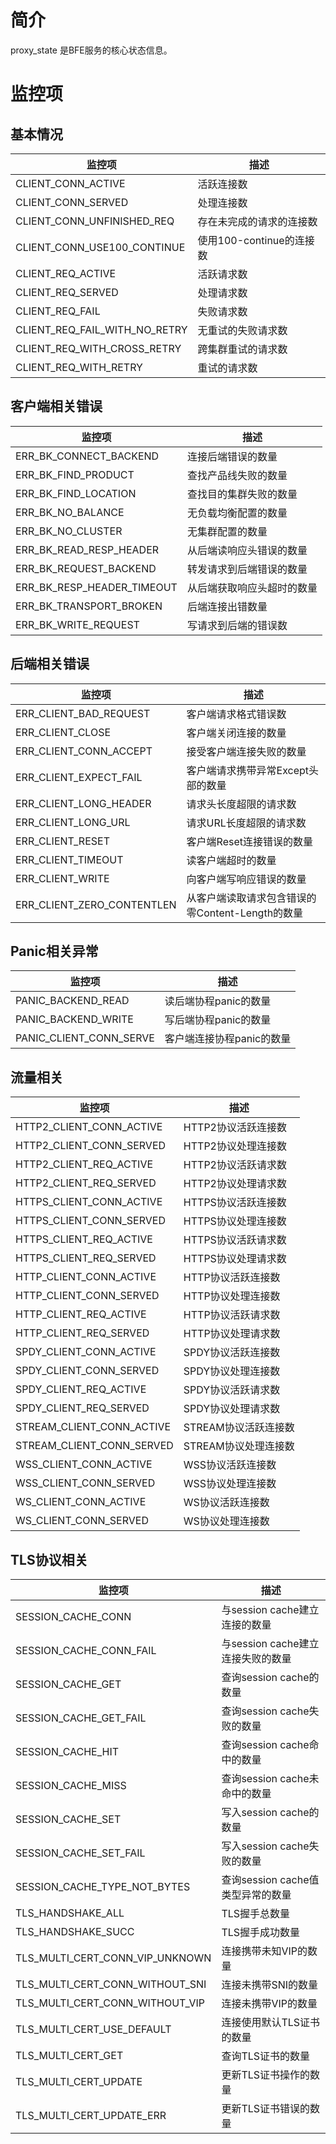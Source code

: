 # 简介

proxy_state 是BFE服务的核心状态信息。

# 监控项

## 基本情况

| 监控项                          | 描述                                |
| ------------------------------- | ----------------------------------- |
| CLIENT_CONN_ACTIVE              | 活跃连接数                          |
| CLIENT_CONN_SERVED              | 处理连接数                            |
| CLIENT_CONN_UNFINISHED_REQ      | 存在未完成的请求的连接数            |
| CLIENT_CONN_USE100_CONTINUE     | 使用100-continue的连接数            |
| CLIENT_REQ_ACTIVE               | 活跃请求数                          |
| CLIENT_REQ_SERVED               | 处理请求数                            |
| CLIENT_REQ_FAIL                 | 失败请求数                          |
| CLIENT_REQ_FAIL_WITH_NO_RETRY   | 无重试的失败请求数                  |
| CLIENT_REQ_WITH_CROSS_RETRY     | 跨集群重试的请求数                  |
| CLIENT_REQ_WITH_RETRY           | 重试的请求数                        |


## 客户端相关错误

| 监控项                          | 描述                                |
| ------------------------------- | ----------------------------------- |
| ERR_BK_CONNECT_BACKEND          | 连接后端错误的数量                    |
| ERR_BK_FIND_PRODUCT             | 查找产品线失败的数量                |
| ERR_BK_FIND_LOCATION            | 查找目的集群失败的数量                  |
| ERR_BK_NO_BALANCE               | 无负载均衡配置的数量                |
| ERR_BK_NO_CLUSTER               | 无集群配置的数量                    |
| ERR_BK_READ_RESP_HEADER         | 从后端读响应头错误的数量            |
| ERR_BK_REQUEST_BACKEND          | 转发请求到后端错误的数量            |
| ERR_BK_RESP_HEADER_TIMEOUT      | 从后端获取响应头超时的数量          |
| ERR_BK_TRANSPORT_BROKEN         | 后端连接出错数量                    |
| ERR_BK_WRITE_REQUEST            | 写请求到后端的错误数                |


## 后端相关错误

| 监控项                          | 描述                                |
| ------------------------------- | ----------------------------------- |
| ERR_CLIENT_BAD_REQUEST          | 客户端请求格式错误数                          |
| ERR_CLIENT_CLOSE                | 客户端关闭连接的数量                |
| ERR_CLIENT_CONN_ACCEPT          | 接受客户端连接失败的数量          |
| ERR_CLIENT_EXPECT_FAIL          | 客户端请求携带异常Except头部的数量            |
| ERR_CLIENT_LONG_HEADER          | 请求头长度超限的请求数                  |
| ERR_CLIENT_LONG_URL             | 请求URL长度超限的请求数                     |
| ERR_CLIENT_RESET                | 客户端Reset连接错误的数量                 |
| ERR_CLIENT_TIMEOUT              | 读客户端超时的数量                |
| ERR_CLIENT_WRITE                | 向客户端写响应错误的数量            |
| ERR_CLIENT_ZERO_CONTENTLEN      | 从客户端读取请求包含错误的零Content-Length的数量  |


## Panic相关异常

| 监控项                          | 描述                                |
| ------------------------------- | ----------------------------------- |
| PANIC_BACKEND_READ              | 读后端协程panic的数量               |
| PANIC_BACKEND_WRITE             | 写后端协程panic的数量               |
| PANIC_CLIENT_CONN_SERVE         | 客户端连接协程panic的数量     |


## 流量相关

| 监控项                          | 描述                                |
| ------------------------------- | ----------------------------------- |
| HTTP2_CLIENT_CONN_ACTIVE        | HTTP2协议活跃连接数               |
| HTTP2_CLIENT_CONN_SERVED        | HTTP2协议处理连接数                   |
| HTTP2_CLIENT_REQ_ACTIVE         | HTTP2协议活跃请求数               |
| HTTP2_CLIENT_REQ_SERVED         | HTTP2协议处理请求数                   |
| HTTPS_CLIENT_CONN_ACTIVE        | HTTPS协议活跃连接数               |
| HTTPS_CLIENT_CONN_SERVED        | HTTPS协议处理连接数                   |
| HTTPS_CLIENT_REQ_ACTIVE         | HTTPS协议活跃请求数               |
| HTTPS_CLIENT_REQ_SERVED         | HTTPS协议处理请求数                   |
| HTTP_CLIENT_CONN_ACTIVE         | HTTP协议活跃连接数         |
| HTTP_CLIENT_CONN_SERVED         | HTTP协议处理连接数             |
| HTTP_CLIENT_REQ_ACTIVE          | HTTP协议活跃请求数         |
| HTTP_CLIENT_REQ_SERVED          | HTTP协议处理请求数             |
| SPDY_CLIENT_CONN_ACTIVE         | SPDY协议活跃连接数                |
| SPDY_CLIENT_CONN_SERVED         | SPDY协议处理连接数                    |
| SPDY_CLIENT_REQ_ACTIVE          | SPDY协议活跃请求数                |
| SPDY_CLIENT_REQ_SERVED          | SPDY协议处理请求数                    |
| STREAM_CLIENT_CONN_ACTIVE       | STREAM协议活跃连接数              |
| STREAM_CLIENT_CONN_SERVED       | STREAM协议处理连接数                  |
| WSS_CLIENT_CONN_ACTIVE          | WSS协议活跃连接数                 |
| WSS_CLIENT_CONN_SERVED          | WSS协议处理连接数                     |
| WS_CLIENT_CONN_ACTIVE           | WS协议活跃连接数                  |
| WS_CLIENT_CONN_SERVED           | WS协议处理连接数                      |


## TLS协议相关

| 监控项                          | 描述                                |
| ------------------------------- | ----------------------------------- |
| SESSION_CACHE_CONN              | 与session cache建立连接的数量     |
| SESSION_CACHE_CONN_FAIL         | 与session cache建立连接失败的数量 |
| SESSION_CACHE_GET               | 查询session cache的数量             |
| SESSION_CACHE_GET_FAIL          | 查询session cache失败的数量         |
| SESSION_CACHE_HIT               | 查询session cache命中的数量             |
| SESSION_CACHE_MISS              | 查询session cache未命中的数量           |
| SESSION_CACHE_SET               | 写入session cache的数量             |
| SESSION_CACHE_SET_FAIL          | 写入session cache失败的数量         |
| SESSION_CACHE_TYPE_NOT_BYTES    | 查询session cache值类型异常的数量             |
| TLS_HANDSHAKE_ALL               | TLS握手总数量                         |
| TLS_HANDSHAKE_SUCC              | TLS握手成功数量                     |
| TLS_MULTI_CERT_CONN_VIP_UNKNOWN | 连接携带未知VIP的数量          |
| TLS_MULTI_CERT_CONN_WITHOUT_SNI | 连接未携带SNI的数量        |
| TLS_MULTI_CERT_CONN_WITHOUT_VIP | 连接未携带VIP的数量        |
| TLS_MULTI_CERT_USE_DEFAULT      | 连接使用默认TLS证书的数量               |
| TLS_MULTI_CERT_GET              | 查询TLS证书的数量                 |
| TLS_MULTI_CERT_UPDATE           | 更新TLS证书操作的数量                   |
| TLS_MULTI_CERT_UPDATE_ERR       | 更新TLS证书错误的数量               |
